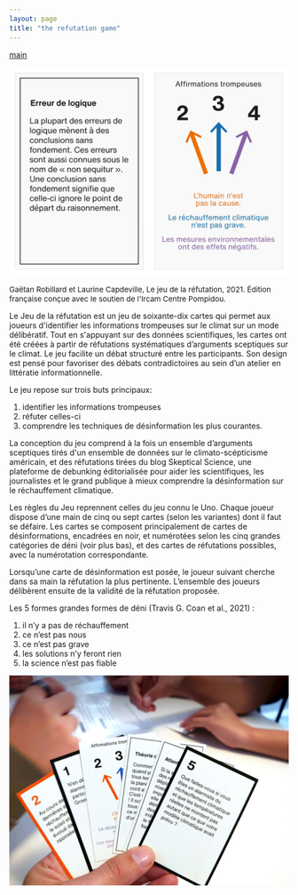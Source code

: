 ```yaml
---
layout: page
title: "the refutation game"
---
```


[main](README.md)

![](img/gaetan-robillard-the-refutation-game-le-jeu-de-la-refutation-1.jpg)

<span style="font-size:10pt">Gaëtan Robillard et Laurine Capdeville, Le jeu de la réfutation, 2021. Édition française conçue avec le soutien de l'Ircam Centre Pompidou.</span>

Le Jeu de la réfutation est un jeu de soixante-dix cartes qui permet aux joueurs d'identifier les informations trompeuses sur le climat sur un mode délibératif. Tout en s'appuyant sur des données scientifiques, les cartes ont été créées à partir de réfutations systématiques d’arguments sceptiques sur le climat. Le jeu facilite un débat structuré entre les participants. Son design est pensé pour favoriser des débats contradictoires au sein d’un atelier en littératie informationnelle.

Le jeu repose sur trois buts principaux:

1. identifier les informations trompeuses
2. réfuter celles-ci
3. comprendre les techniques de désinformation les plus courantes.

La conception du jeu comprend à la fois un ensemble d’arguments sceptiques tirés d'un ensemble de données sur le climato-scépticisme américain, et des réfutations tirées du blog Skeptical Science, une plateforme de debunking éditorialisée pour aider les scientifiques, les journalistes et le grand publique à mieux comprendre la désinformation sur le réchauffement climatique.

Les règles du Jeu reprennent celles du jeu connu le Uno. Chaque joueur dispose d’une main de cinq ou sept cartes (selon les variantes) dont il faut se défaire. Les cartes se composent principalement de cartes de désinformations, encadrées en noir, et numérotées selon les cinq grandes catégories de déni (voir plus bas), et des cartes de réfutations possibles, avec la numérotation correspondante.

Lorsqu’une carte de désinformation est posée, le joueur suivant cherche dans sa main la réfutation la plus pertinente. L’ensemble des joueurs délibèrent ensuite de la validité de la réfutation proposée.

Les 5 formes grandes formes de déni (Travis G. Coan et al., 2021) :

1. il n’y a pas de réchauffement
2. ce n’est pas nous
3. ce n’est pas grave
4. les solutions n’y feront rien
5. la science n’est pas fiable

![](img/gaetan-robillard-the-refutation-game-le-jeu-de-la-refutation-2.jpg)